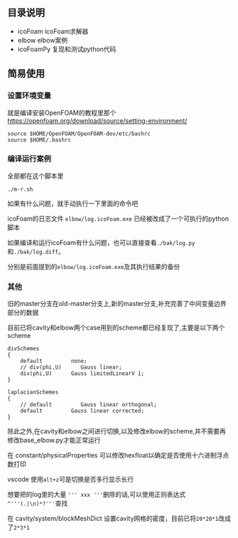 ## 目录说明
- icoFoam icoFoam求解器
- elbow elbow案例
- icoFoamPy 复现和测试python代码


## 简易使用

### 设置环境变量
就是编译安装OpenFOAM的教程里那个
https://openfoam.org/download/source/setting-environment/
```shell
source $HOME/OpenFOAM/OpenFOAM-dev/etc/bashrc
source $HOME/.bashrc
```

### 编译运行案例
全部都在这个脚本里
```shell
./m-r.sh
```
如果有什么问题，就手动执行一下里面的命令吧

icoFoam的日志文件 `elbow/log.icoFoam.exe` 已经被改成了一个可执行的python脚本

如果编译和运行icoFoam有什么问题，也可以直接查看`./bak/log.py`和`./bak/log.diff`。

分别是前面提到的`elbow/log.icoFoam.exe`及其执行结果的备份

### 其他
旧的master分支在old-master分支上,新的master分支,补充完善了中间变量边界部分的数据

目前已将cavity和elbow两个case用到的scheme都已经复现了,主要是以下两个scheme
```
divSchemes
{
    default         none;
    // div(phi,U)      Gauss linear;
    div(phi,U)      Gauss limitedLinearV 1;
}

laplacianSchemes
{
    // default         Gauss linear orthogonal;
    default         Gauss linear corrected;
}
```

除此之外,在cavity和elbow之间进行切换,以及修改elbow的scheme,并不需要再修改base_elbow.py才能正常运行

在 constant/physicalProperties 可以修改hexfloat以确定是否使用十六进制浮点数打印

vscode 使用`alt+z`可是切换是否多行显示长行

想要把的log里的大量 `''' xxx '''`删除的话,可以使用正则表达式`^'''(.|\n)*?'''`查找

在 cavity/system/blockMeshDict 设置cavity网格的密度，目前已将`20*20*1`改成了`2*3*1`
